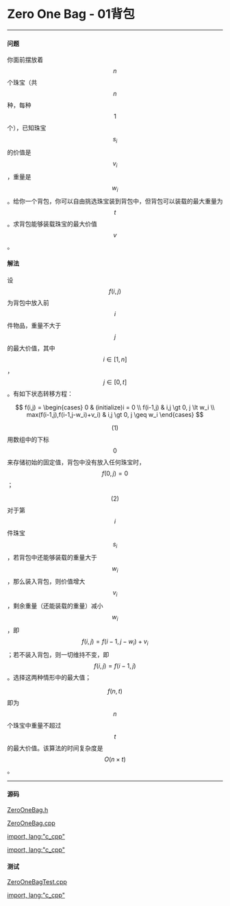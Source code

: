 <script type="text/javascript" src="https://cdnjs.cloudflare.com/ajax/libs/mathjax/2.7.1/MathJax.js?config=TeX-AMS-MML_HTMLorMML"/></script>
<script> gitbook.events.bind("page.change", function() { MathJax.Hub.Queue(["Typeset",MathJax.Hub]); } </script>

# Zero One Bag - 01背包

--------

#### 问题

你面前摆放着$$ n $$个珠宝（共$$ n $$种，每种$$ 1 $$个），已知珠宝$$ s_i $$的价值是$$ v_i $$，重量是$$ w_i $$。给你一个背包，你可以自由挑选珠宝装到背包中，但背包可以装载的最大重量为$$ t $$。求背包能够装载珠宝的最大价值$$ v $$。

#### 解法

设$$ f(i,j) $$为背包中放入前$$ i $$件物品，重量不大于$$ j $$的最大价值，其中$$ i \in [1,n] $$，$$ j \in [0,t] $$。有如下状态转移方程：

$$
f(i,j) =
\begin{cases}
0                                   &   (initialize)i = 0 \\
f(i-1,j)                            &   i,j \gt 0, j \lt w_i \\
max(f(i-1,j),f(i-1,j-w_i)+v_i)      &   i,j \gt 0, j \geq w_i
\end{cases}
$$

$$ (1) $$ 用数组中的下标$$ 0 $$来存储初始的固定值，背包中没有放入任何珠宝时，$$ f(0,j) = 0 $$；

$$ (2) $$ 对于第$$ i $$件珠宝$$ s_i $$，若背包中还能够装载的重量大于$$ w_i $$，那么装入背包，则价值增大$$ v_i $$，剩余重量（还能装载的重量）减小$$ w_i $$，即$$ f(i,j) = f(i-1,j-w_i)+v_i $$；若不装入背包，则一切维持不变，即$$ f(i,j) = f(i-1,j) $$。选择这两种情形中的最大值；

$$ f(n,t) $$即为$$ n $$个珠宝中重量不超过$$ t $$的最大价值。该算法的时间复杂度是$$ O(n \times t) $$。

--------

#### 源码

[ZeroOneBag.h](https://github.com/linrongbin16/Way-to-Algorithm/blob/master/src/DynamicProgramming/BagDP/ZeroOneBag.h)

[ZeroOneBag.cpp](https://github.com/linrongbin16/Way-to-Algorithm/blob/master/src/DynamicProgramming/BagDP/ZeroOneBag.cpp)

[import, lang:"c_cpp"](../../../../src/DynamicProgramming/BagDP/ZeroOneBag.h)

[import, lang:"c_cpp"](../../../../src/DynamicProgramming/BagDP/ZeroOneBag.cpp)

#### 测试

[ZeroOneBagTest.cpp](https://github.com/linrongbin16/Way-to-Algorithm/blob/master/src/DynamicProgramming/BagDP/ZeroOneBagTest.cpp)

[import, lang:"c_cpp"](../../../../src/DynamicProgramming/BagDP/ZeroOneBagTest.cpp)
